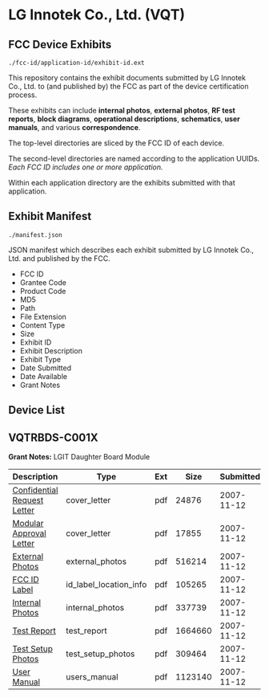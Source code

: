 # LG Innotek Co., Ltd. (VQT)
## FCC Device Exhibits

```
./fcc-id/application-id/exhibit-id.ext
```

This repository contains the exhibit documents submitted by LG Innotek Co., Ltd. to (and published by) the FCC as part of the device certification process.

These exhibits can include **internal photos**, **external photos**, **RF test reports**, **block diagrams**, **operational descriptions**, **schematics**, **user manuals**, and various **correspondence**.

The top-level directories are sliced by the FCC ID of each device.

The second-level directories are named according to the application UUIDs. *Each FCC ID includes one or more application.*

Within each application directory are the exhibits submitted with that application. 

## Exhibit Manifest

```
./manifest.json
```

JSON manifest which describes each exhibit submitted by LG Innotek Co., Ltd. and published by the FCC.

- FCC ID
- Grantee Code
- Product Code
- MD5
- Path
- File Extension
- Content Type
- Size
- Exhibit ID
- Exhibit Description
- Exhibit Type
- Date Submitted
- Date Available
- Grant Notes

## Device List
## VQTRBDS-C001X
**Grant Notes:** LGIT Daughter Board Module

| Description | Type | Ext | Size | Submitted | Available |
| ----------- | ---- | --- | ---- | --------- | --------- |
| [Confidential Request Letter](VQTRBDS-C001X/000057020b7302b795066ab10e513d70/867756.pdf) | cover_letter | pdf | 24876 | 2007-11-12 | 2007-11-12 |
| [Modular Approval Letter](VQTRBDS-C001X/000057020b7302b795066ab10e513d70/867757.pdf) | cover_letter | pdf | 17855 | 2007-11-12 | 2007-11-12 |
| [External Photos](VQTRBDS-C001X/000057020b7302b795066ab10e513d70/867755.pdf) | external_photos | pdf | 516214 | 2007-11-12 | 2007-11-12 |
| [FCC ID Label](VQTRBDS-C001X/000057020b7302b795066ab10e513d70/867754.pdf) | id_label_location_info | pdf | 105265 | 2007-11-12 | 2007-11-12 |
| [Internal Photos](VQTRBDS-C001X/000057020b7302b795066ab10e513d70/867753.pdf) | internal_photos | pdf | 337739 | 2007-11-12 | 2007-11-12 |
| [Test Report](VQTRBDS-C001X/000057020b7302b795066ab10e513d70/867750.pdf) | test_report | pdf | 1664660 | 2007-11-12 | 2007-11-12 |
| [Test Setup Photos](VQTRBDS-C001X/000057020b7302b795066ab10e513d70/867749.pdf) | test_setup_photos | pdf | 309464 | 2007-11-12 | 2007-11-12 |
| [User Manual](VQTRBDS-C001X/000057020b7302b795066ab10e513d70/867748.pdf) | users_manual | pdf | 1123140 | 2007-11-12 | 2007-11-12 |
